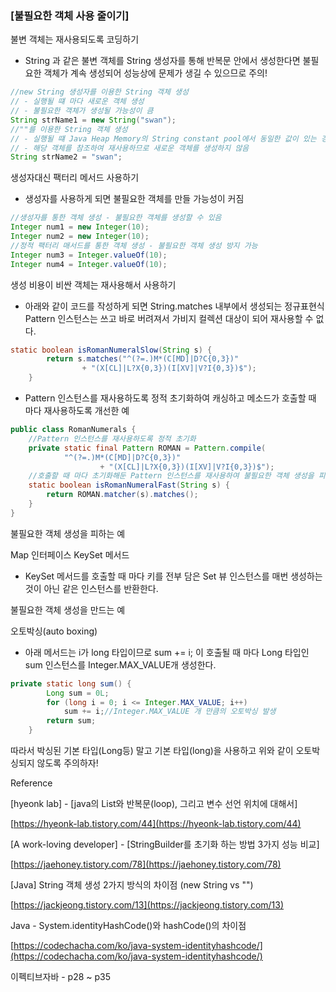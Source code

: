 ### [불필요한 객체 사용 줄이기]

불변 객체는 재사용되도록 코딩하기

- String 과 같은 불변 객체를 String 생성자를 통해 반복문 안에서 생성한다면 불필요한 객체가 계속 생성되어 성능상에 문제가 생길 수 있으므로 주의!

```java
//new String 생성자를 이용한 String 객체 생성
// - 실행될 떄 마다 새로운 객체 생성
// - 불필요한 객체가 생성될 가능성이 큼
String strName1 = new String("swan");
//""를 이용한 String 객체 생성
// - 실행될 떄 Java Heap Memory의 String constant pool에서 동일한 값이 있는 경우
// - 해당 객체를 참조하여 재사용하므로 새로운 객체를 생성하지 않음
String strName2 = "swan";
```

생성자대신 팩터리 메서드 사용하기

- 생성자를 사용하게 되면 불필요한 객체를 만들 가능성이 커짐

```java
//생성자를 통한 객체 생성 - 불필요한 객체를 생성할 수 있음
Integer num1 = new Integer(10);
Integer num2 = new Integer(10);
//정적 팩터리 매서드를 통한 객체 생성 - 불필요한 객체 생성 방지 가능
Integer num3 = Integer.valueOf(10);
Integer num4 = Integer.valueOf(10);
```

생성 비용이 비싼 객체는 재사용해서 사용하기

- 아래와 같이 코드를 작성하게 되면 String.matches 내부에서 생성되는 정규표현식 Pattern 인스턴스는 쓰고 바로 버려져서 가비지 컬렉션 대상이 되어 재사용할 수 없다.

```java
static boolean isRomanNumeralSlow(String s) {
        return s.matches("^(?=.)M*(C[MD]|D?C{0,3})"
                + "(X[CL]|L?X{0,3})(I[XV]|V?I{0,3})$");
    }
```

- Pattern 인스턴스를 재사용하도록 정적 초기화하여 캐싱하고 메소드가 호출할 때 마다 재사용하도록 개선한 예

```java
public class RomanNumerals {
    //Pattern 인스턴스를 재사용하도록 정적 초기화
    private static final Pattern ROMAN = Pattern.compile(
            "^(?=.)M*(C[MD]|D?C{0,3})"
                    + "(X[CL]|L?X{0,3})(I[XV]|V?I{0,3})$");
    //호출할 때 마다 초기화해둔 Pattern 인스턴스를 재사용하여 불필요한 객체 생성을 피함
    static boolean isRomanNumeralFast(String s) {
        return ROMAN.matcher(s).matches();
    }
}
```

불필요한 객체 생성을 피하는 예

Map 인터페이스 KeySet 메서드

- KeySet 메서드를 호출할 때 마다 키를 전부 담은 Set 뷰 인스턴스를 매번 생성하는 것이 아닌 같은 인스턴스를 반환한다.

불필요한 객체 생성을 만드는 예

오토박싱(auto boxing)

- 아래 메서드는 i가 long 타입이므로 sum += i; 이 호출될 때 마다  Long 타입인 sum 인스턴스를 Integer.MAX_VALUE개 생성한다.

```java
private static long sum() {
        Long sum = 0L;
        for (long i = 0; i <= Integer.MAX_VALUE; i++)
            sum += i;//Integer.MAX_VALUE 개 만큼의 오토박싱 발생
        return sum;
    }
```

따라서 박싱된 기본 타입(Long등) 말고 기본 타입(long)을 사용하고 위와 같이 오토박싱되지 않도록 주의하자!

Reference

[hyeonk lab] - [java의 List와 반복문(loop), 그리고 변수 선언 위치에 대해서]

[https://hyeonk-lab.tistory.com/44](https://hyeonk-lab.tistory.com/44)

[A work-loving developer] - [StringBuilder를 초기화 하는 방법 3가지 성능 비교]

[https://jaehoney.tistory.com/78](https://jaehoney.tistory.com/78)

[Java] String 객체 생성 2가지 방식의 차이점 (new String vs "")

[https://jackjeong.tistory.com/13](https://jackjeong.tistory.com/13)

Java - System.identityHashCode()와 hashCode()의 차이점

[https://codechacha.com/ko/java-system-identityhashcode/](https://codechacha.com/ko/java-system-identityhashcode/)

이펙티브자바 - p28 ~ p35
